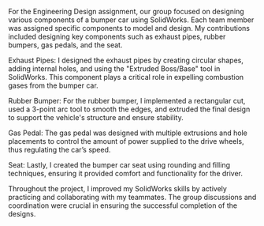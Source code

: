 For the Engineering Design assignment, our group focused on designing various components of a bumper car using SolidWorks. Each team member was assigned specific components to model and design. My contributions included designing key components such as exhaust pipes, rubber bumpers, gas pedals, and the seat.

Exhaust Pipes: I designed the exhaust pipes by creating circular shapes, adding internal holes, and using the "Extruded Boss/Base" tool in SolidWorks. This component plays a critical role in expelling combustion gases from the bumper car.

Rubber Bumper: For the rubber bumper, I implemented a rectangular cut, used a 3-point arc tool to smooth the edges, and extruded the final design to support the vehicle's structure and ensure stability.

Gas Pedal: The gas pedal was designed with multiple extrusions and hole placements to control the amount of power supplied to the drive wheels, thus regulating the car’s speed.

Seat: Lastly, I created the bumper car seat using rounding and filling techniques, ensuring it provided comfort and functionality for the driver.

Throughout the project, I improved my SolidWorks skills by actively practicing and collaborating with my teammates. The group discussions and coordination were crucial in ensuring the successful completion of the designs.
